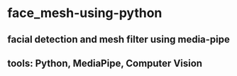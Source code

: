 # face_mesh-using-python
## facial detection and mesh filter using media-pipe
## tools: Python, MediaPipe, Computer Vision
